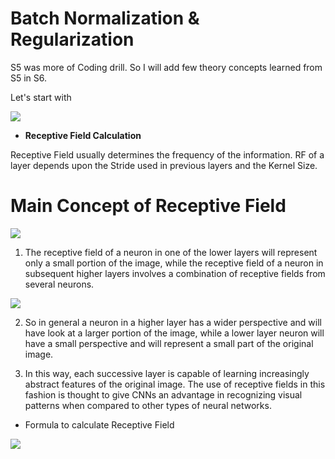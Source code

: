 # Batch Normalization & Regularization

S5 was more of Coding drill. So I will add few theory concepts learned from S5 in S6.


Let's start with


![](https://blog.aryatra.com/wp-content/uploads/2017/02/Problem-Solving-Albert-Einstein-Quotes.jpg)

* **Receptive Field Calculation**


Receptive Field usually determines the frequency of the information. RF of a layer depends upon the Stride used in previous layers and the Kernel Size. 


# Main Concept of Receptive Field

![](https://miro.medium.com/max/2188/1*YpXrr8bN5XyqOlztKPHvDw@2x.png)


1. The receptive field of a neuron in one of the lower layers will represent only a small portion of the image, while the receptive field of a neuron in subsequent higher layers involves a combination of receptive fields from several neurons. 

![](https://imgs.developpaper.com/imgs/Q4wXPf.png)

2. So in general a neuron in a higher layer has a wider perspective and will have look at a larger portion of the image, while a lower layer neuron will have a small perspective and will represent a small part of the original image. 

3. In this way, each successive layer is capable of learning increasingly abstract features of the original image. The use of receptive fields in this fashion is thought to give CNNs an advantage in recognizing visual patterns when compared to other types of neural networks.




* Formula to calculate Receptive Field


![](https://i0.wp.com/syncedreview.com/wp-content/uploads/2017/05/32.png?resize=372%2C171&ssl=1)
